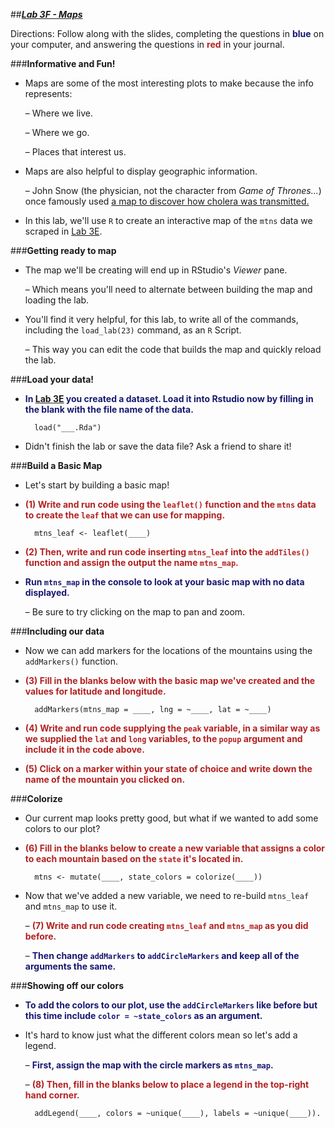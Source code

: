 ##***<u>Lab 3F - Maps</u>***

Directions: Follow along with the slides, completing the questions in <span style="color:midnightblue;">**blue**</span> on your computer, and answering the questions in <span style="color:firebrick;">**red**</span> in your journal.

###**Informative and Fun!**
* Maps are some of the most interesting plots to make because the info represents:

    – Where we live.

    – Where we go.

    – Places that interest us.

* Maps are also helpful to display geographic information.

    – John Snow (the physician, not the character from *Game of Thrones...*) once famously used [a map to discover how cholera was transmitted.](http://commons.wikimedia.org/wiki/File:Snow-cholera-map-1.jpg#mediaviewer/File:Snow-cholera-map-1.jpg "http://commons.wikimedia.org/wiki/File:Snow-cholera-map-1.jpg#mediaviewer/File:Snow-cholera-map-1.jpg")

* In this lab, we'll use ```R``` to create an interactive map of the ```mtns``` data we scraped in [Lab 3E](lab3e.md).

###**Getting ready to map**

* The map we'll be creating will end up in RStudio's *Viewer* pane.

    – Which means you'll need to alternate between building the map and loading the lab.

* You'll find it very helpful, for this lab, to write all of the commands, including the ```load_lab(23)```
command, as an ```R``` Script.

    – This way you can edit the code that builds the map and quickly reload the lab.

###**Load your data!**
* <span style="color:midnightblue;">**In [Lab 3E](lab3e.md) you created a dataset. Load it into Rstudio now by filling in the blank with the file name
of the data.**</span>

        load("___.Rda")

* Didn't finish the lab or save the data file? Ask a friend to share it!

###**Build a Basic Map**
* Let's start by building a basic map!

* <span style="color:firebrick;">**(1) Write and run code using the ```leaflet()``` function and the ```mtns``` data to create the ```leaf``` that we can use for mapping.**</span>

        mtns_leaf <- leaflet(____)

* <span style="color:firebrick;">**(2) Then, write and run code inserting ```mtns_leaf``` into the ```addTiles()``` function and assign the output the name ```mtns_map```.**</span>

* <span style="color:midnightblue;">**Run ```mtns_map``` in the console to look at your basic map with no data displayed.**</span>

    – Be sure to try clicking on the map to pan and zoom.

###**Including our data**
* Now we can add markers for the locations of the mountains using the ```addMarkers()``` function.

* <span style="color:firebrick;">**(3) Fill in the blanks below with the basic map we've created and the values for latitude and longitude.**</span>

        addMarkers(mtns_map = ____, lng = ~____, lat = ~____)

* <span style="color:firebrick;">**(4) Write and run code supplying the ```peak``` variable, in a similar way as we supplied the ```lat``` and ```long``` variables, to the
```popup``` argument and include it in the code above.**</span>

* <span style="color:firebrick;">**(5) Click on a marker within your state of choice and write down the name of the mountain you clicked on.**</span>

###**Colorize**
* Our current map looks pretty good, but what if we wanted to add some colors to our plot?

* <span style="color:firebrick;">**(6) Fill in the blanks below to create a new variable that assigns a color to each mountain based on
the ```state``` it's located in.**</span>

        mtns <- mutate(____, state_colors = colorize(____))

* Now that we've added a new variable, we need to re-build ```mtns_leaf``` and ```mtns_map``` to use it.

    – <span style="color:firebrick;">**(7) Write and run code creating ```mtns_leaf``` and ```mtns_map``` as you did before.**</span>

    – <span style="color:midnightblue;">**Then change ```addMarkers``` to ```addCircleMarkers``` and keep all of the arguments the
    same.**</span>

###**Showing off our colors**
* <span style="color:midnightblue;">**To add the colors to our plot, use the ```addCircleMarkers``` like before but this time include ```color =
~state_colors``` as an argument.**</span>

* It's hard to know just what the different colors mean so let's add a legend.

    – <span style="color:midnightblue;">**First, assign the map with the circle markers as ```mtns_map```.**</span>

    – <span style="color:firebrick;">**(8) Then, fill in the blanks below to place a legend in the top-right hand corner.**</span>

        addLegend(____, colors = ~unique(____), labels = ~unique(____)).
